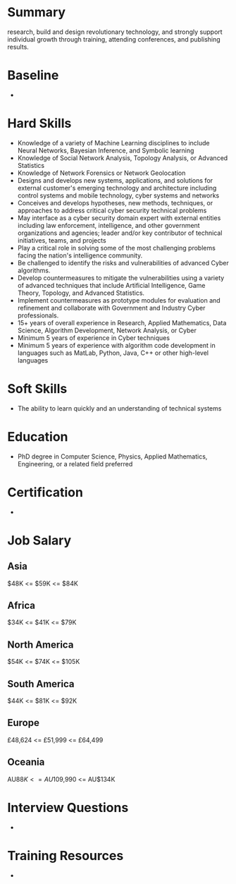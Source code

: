 # Summary
research, build and design revolutionary technology, and strongly support individual growth through training, attending conferences, and publishing results.

# Baseline

* 


# Hard Skills
* Knowledge of a variety of Machine Learning disciplines to include Neural Networks, Bayesian Inference, and Symbolic learning
* Knowledge of Social Network Analysis, Topology Analysis, or Advanced Statistics
* Knowledge of Network Forensics or Network Geolocation
* Designs and develops new systems, applications, and solutions for external customer's emerging technology and architecture including control systems and mobile technology, cyber systems and networks
* Conceives and develops hypotheses, new methods, techniques, or approaches to address critical cyber security technical problems
* May interface as a cyber security domain expert with external entities including law enforcement, intelligence, and other government organizations and agencies; leader and/or key contributor of technical initiatives, teams, and projects
* Play a critical role in solving some of the most challenging problems facing the nation's intelligence community.
* Be challenged to identify the risks and vulnerabilities of advanced Cyber algorithms.
* Develop countermeasures to mitigate the vulnerabilities using a variety of advanced techniques that include Artificial Intelligence, Game Theory, Topology, and Advanced Statistics.
* Implement countermeasures as prototype modules for evaluation and refinement and collaborate with Government and Industry Cyber professionals.
* 15+ years of overall experience in Research, Applied Mathematics, Data Science, Algorithm Development, Network Analysis, or Cyber
* Minimum 5 years of experience in Cyber techniques
* Minimum 5 years of experience with algorithm code development in languages such as MatLab, Python, Java, C++ or other high-level languages

# Soft Skills
* The ability to learn quickly and an understanding of technical systems


# Education
  * PhD degree in Computer Science, Physics, Applied Mathematics, Engineering, or a related field preferred


# Certification
  * 


# Job Salary


## Asia
$48K <= $59K <= $84K


## Africa
$34K <= $41K <= $79K


## North America
$54K <= $74K <= $105K


## South America
$44K <= $81K <= $92K


## Europe
£48,624 <= £51,999 <= £64,499
 

## Oceania
AU$88K <= AU$109,990 <= AU$134K


# Interview Questions
 * 


# Training Resources
  * 



